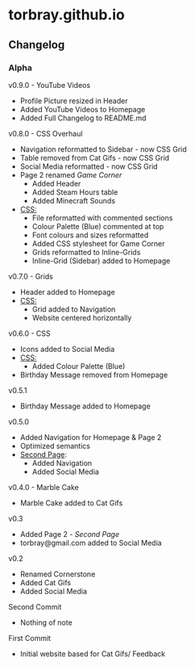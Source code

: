 <h1>torbray.github.io</h1>

<h2>Changelog</h2>

<h3>Alpha</h3>

<p>v0.9.0 - YouTube Videos</p>
<ul>
	<li>Profile Picture resized in Header</li>
	<li>Added YouTube Videos to Homepage</li>
	<li>Added Full Changelog to README.md</li>
</ul>

<p>v0.8.0 - CSS Overhaul</p>
<ul>
	<li>Navigation reformatted to Sidebar - now CSS Grid</li>
	<li>Table removed from Cat Gifs - now CSS Grid</li>
	<li>Social Media reformatted - now CSS Grid</li>
	<li>Page 2 renamed <i>Game Corner</i>
		<ul style="list-style-type: disc">
			<li>Added Header</li>
			<li>Added Steam Hours table</li>
			<li>Added Minecraft Sounds</li>
		</ul>
	</li>
	<li><span style="text-decoration: underline">CSS:</span>
		<ul style="list-style-type: disc">
			<li>File reformatted with commented sections</li>
			<li>Colour Palette (Blue) commented at top</li>
			<li>Font colours and sizes reformatted</li>
			<li>Added CSS stylesheet for Game Corner</li>
			<li>Grids reformatted to Inline-Grids</li>
			<li>Inline-Grid (Sidebar) added to Homepage</li>
		</ul>	
	</li>
</ul>

<p>v0.7.0 - Grids</p>
<ul>
	<li>Header added to Homepage</li>
	<li><span style="text-decoration: underline">CSS:</span>
		<ul style="list-style-type: disc">
			<li>Grid added to Navigation</li>
			<li>Website centered horizontally</li>
		</ul>	
	</li>
</ul>

<p>v0.6.0 - CSS</p>
<ul>
	<li>Icons added to Social Media</li>
	<li><span style="text-decoration: underline">CSS:</span>
		<ul style="list-style-type: disc">
			<li>Added Colour Palette (Blue)</li>
		</ul>	
	</li>
	<li>Birthday Message removed from Homepage</li>
</ul>

<p>v0.5.1</p>
<ul>
	<li>Birthday Message added to Homepage</li>
</ul>

<p>v0.5.0</p>
<ul>
	<li>Added Navigation for Homepage & Page 2</li>
	<li>Optimized semantics</li>
	<li><span style="text-decoration: underline">Second Page</span>:
		<ul style="list-style-type: disc">
			<li>Added Navigation</li>
			<li>Added Social Media</li>
		</ul>
	</li>
</ul>

<p>v0.4.0 - Marble Cake</p>
<ul>
	<li>Marble Cake added to Cat Gifs</li>
</ul>

<p>v0.3<p>
<ul>
	<li>Added Page 2 - <i>Second Page</i>
	<li>torbray@gmail.com added to Social Media
</ul>

<p>v0.2</p>
<ul>
	<li>Renamed Cornerstone
	<li>Added Cat Gifs
	<li>Added Social Media
</ul>

<p>Second Commit</p>
<ul>
	<li>Nothing of note</li>
</ul>

<p>First Commit</p>
<ul>
	<li>Initial website based for Cat Gifs/ Feedback</li>
</ul>